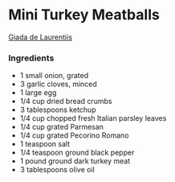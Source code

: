 # Mini Turkey Meatballs
[Giada de Laurentiis](https://www.foodnetwork.com/recipes/giada-de-laurentiis/mini-turkey-meatballs-2095728)

### Ingredients
* 1 small onion, grated
* 3 garlic cloves, minced
* 1 large egg
* 1/4 cup dried bread crumbs
* 3 tablespoons ketchup
* 1/4 cup chopped fresh Italian parsley leaves
* 1/4 cup grated Parmesan
* 1/4 cup grated Pecorino Romano
* 1 teaspoon salt
* 1/4 teaspoon ground black pepper
* 1 pound ground dark turkey meat
* 3 tablespoons olive oil
